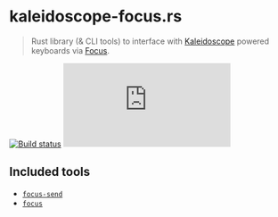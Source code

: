 # kaleidoscope-focus.rs

> Rust library (& CLI tools) to interface with [Kaleidoscope][kaleidoscope]
> powered keyboards via [Focus][focus].

 [focus]: https://kaleidoscope.readthedocs.io/en/latest/plugins/Kaleidoscope-FocusSerial.html
 [kaleidoscope]: https://github.com/keyboardio/Kaleidoscope

[![Build status][ci:badge]][ci:link]
[![Latest release][rel:badge]][rel:link]

 [ci:badge]: https://img.shields.io/github/workflow/status/keyboardio/kaleidoscope-focus.rs/Automatic%20builds?style=for-the-badge
 [ci:link]: https://github.com/keyboardio/kaleidoscope-focus.rs/actions/workflows/auto-build.yml
 [rel:badge]: https://img.shields.io/github/v/release/keyboardio/kaleidoscope-focus.rs?include_prereleases&label=Version&style=for-the-badge
 [rel:link]: https://github.com/keyboardio/kaleidoscope-focus.rs/releases/latest

## Included tools

- [`focus-send`](kaleidoscope-focus-cli/docs/focus-send.md)
- [`focus`](kaleidoscope-focus-cli/docs/focus.md)
